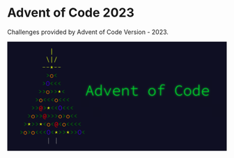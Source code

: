 # Advent of Code 2023

Challenges provided by Advent of Code Version - 2023.

![Advent of Code](./ascii-christmasTree.png 'Advent of Code')
